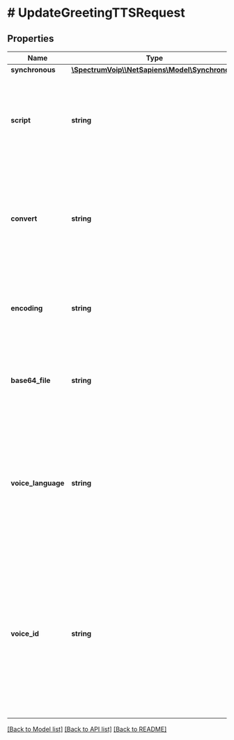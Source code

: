 # # UpdateGreetingTTSRequest

## Properties

Name | Type | Description | Notes
------------ | ------------- | ------------- | -------------
**synchronous** | [**\SpectrumVoip\\\\NetSapiens\Model\Synchronous**](Synchronous.md) |  |
**script** | **string** | This is a simple explanation of what the audio is and can include what is said in the audio file for explanation. |
**convert** | **string** | Setting yes will allow the API to attempt to convert the file from accepted formats into the correct format for media playback | [optional] [default to 'no']
**encoding** | **string** | Used when providing base64 encoded data to give the content tupe of the file. | [optional]
**base64_file** | **string** | This is a base64 encoded string formated without line breaks or spaces. | [optional]
**voice_language** | **string** | This is the language that can be requested when using TTS feature. Leave of to have API lookup configs from the defaults or domain specific configs. | [optional] [default to 'en-US']
**voice_id** | **string** | This value will allow you to select the voice to be used for TTS applications. Value must be valid or will cause errors. leave off request to have the API lookup defaults from system and/or domain. | [optional] [default to 'en-US-Wavenet-C']

[[Back to Model list]](../../README.md#models) [[Back to API list]](../../README.md#endpoints) [[Back to README]](../../README.md)
